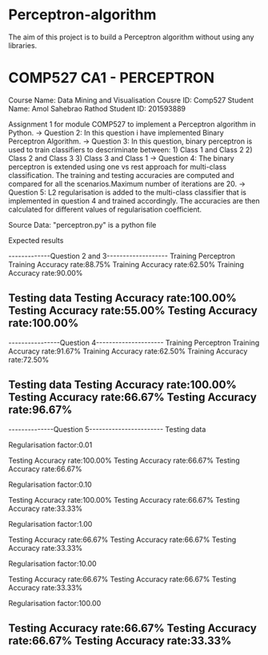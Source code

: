# Perceptron-algorithm
The aim of this project is to build a Perceptron algorithm without using any libraries.

# COMP527 CA1 - PERCEPTRON
Course Name:  Data Mining and Visualisation
Cousre ID: Comp527
Student Name: Amol Sahebrao Rathod
Student ID: 201593889


Assignment 1 for module COMP527 to implement a Perceptron algorithm in Python.
-> Question 2: In this question i have implemented Binary Perceptron  Algorithm.
-> Question 3: In this question, binary perceptron is used to train classifiers to descriminate between:
			1) Class 1 and Class 2
			2) Class 2 and Class 3
			3) Class 3 and Class 1
-> Question 4: The binary perceptron is extended using one vs rest approach for multi-class classification. The training and testing accuracies are computed 	       		and compared for all the scenarios.Maximum number of iterations are 20.
-> Question 5: L2 regularisation is added to the multi-class classifier that is implemented in question 4 and trained accordingly. The accuracies are then 	       		calculated for different values of  regularisation coefficient.

Source Data: "perceptron.py" is a python file  



Expected results

-------------Question 2 and 3-------------------
Training Perceptron
Training Accuracy rate:88.75%
Training Accuracy rate:62.50%
Training Accuracy rate:90.00%

Testing data
Testing Accuracy rate:100.00%
Testing Accuracy rate:55.00%
Testing Accuracy rate:100.00%
-----------------------------------------------
----------------Question 4---------------------
Training Perceptron
Training Accuracy rate:91.67%
Training Accuracy rate:62.50%
Training Accuracy rate:72.50%

Testing data
Testing Accuracy rate:100.00%
Testing Accuracy rate:66.67%
Testing Accuracy rate:96.67%
-----------------------------------------------
--------------Question 5-----------------------
Testing data

Regularisation factor:0.01

Testing Accuracy rate:100.00%
Testing Accuracy rate:66.67%
Testing Accuracy rate:66.67%

Regularisation factor:0.10

Testing Accuracy rate:100.00%
Testing Accuracy rate:66.67%
Testing Accuracy rate:33.33%

Regularisation factor:1.00

Testing Accuracy rate:66.67%
Testing Accuracy rate:66.67%
Testing Accuracy rate:33.33%

Regularisation factor:10.00

Testing Accuracy rate:66.67%
Testing Accuracy rate:66.67%
Testing Accuracy rate:33.33%

Regularisation factor:100.00

Testing Accuracy rate:66.67%
Testing Accuracy rate:66.67%
Testing Accuracy rate:33.33%
----------------------------------------------- 



